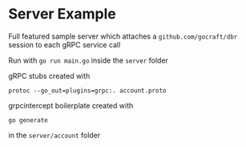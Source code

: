 Server Example
===========

Full featured sample server which attaches a `github.com/gocraft/dbr` session to each gRPC service call

Run with
`go run main.go` inside the `server` folder

gRPC stubs created with

`protoc --go_out=plugins=grpc:. account.proto`


grpcintercept boilerplate created with

`go generate`

in the `server/account` folder

